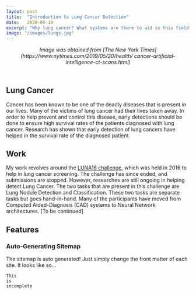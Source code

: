 ```yaml
---
layout: post
title:  "Introduction to Lung Cancer Detection"
date:   2020-05-10
excerpt: "Why lung cancer? What systems are there to aid in this field?"
image: "/images/lungs.jpg"
---
```

<header>
<p><i>Image was obtained from [The New York Times](https://www.nytimes.com/2019/05/20/health/	cancer-artificial-intelligence-ct-scans.html)</i></p>
</header>

## Lung Cancer

Cancer has been known to be one of the deadly diseases that is present in our lives. Many of the victims of lung cancer had their lives taken away. In order to help prevent and control this disease, early detections should be done to ensure high survival rates of the patients diagnosed with lung cancer. Research has shown that early detection of lung cancers have helped in the survival rate of the diagnosed patient.

## Work

My work revolves around the [LUNA16 challenge](https://luna16.grand-challenge.org/), which was held in 2016 to help in lung cancer screening. The challenge has since ended, and submissions are stopped. However, researches are still ongoing in helping detect Lung Cancer. The two tasks that are present in this challenge are Lung Nodule Detection and Classification. These two tasks are separate tasks but goes hand-in-hand. Many of the participants have moved from Computed Aided-Diagnosis (CAD) systems to Neural Network architectures. [To be continued]

## Features
### Auto-Generating Sitemap
The sitemap is auto generated! Just simply change the front matter of each site. It looks like so...
```
This
is
incomplete
```
